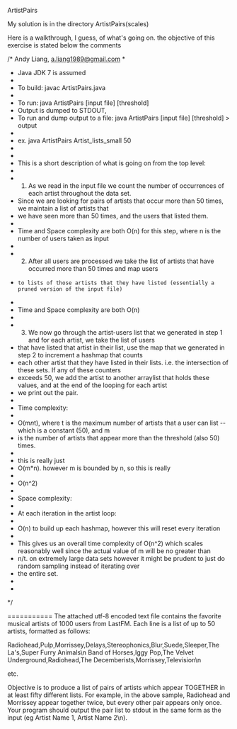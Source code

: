 ArtistPairs

My solution is in the directory ArtistPairs(scales)

Here is a walkthrough, I guess, of what's going on. the objective of this exercise is stated below the comments

/* Andy Liang, a.liang1989@gmail.com 
*
* Java JDK 7 is assumed 
*
* To build: javac ArtistPairs.java
*
* To run: java ArtistPairs [input file] [threshold]
* Output is dumped to STDOUT,
* To run and dump output to a file: java ArtistPairs [input file] [threshold] > output
*
* ex. java ArtistPairs Artist_lists_small 50
*
* 
* This is a short description of what is going on from the top level:
* 
* 1) As we read in the input file we count the number of occurrences of each artist throughout the data set.
*   Since we are looking for pairs of artists that occur more than 50 times, we maintain a list of artists that
*   we have seen more than 50 times, and the users that listed them.
* 
* Time and Space complexity are both O(n) for this step, where n is the number of users taken as input
* 
* 2) After all users are processed we take the list of artists that have occurred more than 50 times and map users
*	  to lists of those artists that they have listed (essentially a pruned version of the input file) 
* 
* Time and Space complexity are both O(n)
* 
* 3) We now go through the artist-users list that we generated in step 1 and for each artist, we take the list of users
*   that have listed that artist in their list, use the map that we generated in step 2 to increment a hashmap that counts 
*    each other artist that they have listed in their lists. i.e. the intersection of these sets. If any of these counters
*    exceeds 50, we add the artist to another arraylist that holds these values, and at the end of the looping for each artist
*    we print out the pair.
*    
*   Time complexity: 
* 
* O(m*n*t), where t is the maximum number of artists that a user can list -- which is a constant (50), and m 
* is the number of artists that appear more than the threshold (also 50) times.
* 
*	 this is really just 
*	 O(m*n). however m is bounded by n, so this is really
*
*	 O(n^2)
*	
*  Space complexity:
*  
*  At each iteration in the artist loop:
*  
*  O(n) to build up each hashmap, however this will reset every iteration
*
*	This gives us an overall time complexity of O(n^2) which scales reasonably well since the actual value of m will be no greater than
*	n/t. on extremely large data sets however it might be prudent to just do random sampling instead of iterating over
*  the entire set.
*  
*
*/


===========
The attached utf-8 encoded text file contains the favorite musical artists of 1000 users from LastFM. Each line is a list of up to 50 artists, formatted as follows:

 

Radiohead,Pulp,Morrissey,Delays,Stereophonics,Blur,Suede,Sleeper,The La's,Super Furry Animals\n Band of Horses,Iggy Pop,The Velvet Underground,Radiohead,The Decemberists,Morrissey,Television\n

etc.

 

Objective is to produce a list of pairs of artists which appear TOGETHER in at least fifty different lists. For example, in the above sample, Radiohead and Morrissey appear together twice, but every other pair appears only once. Your program should output the pair list to stdout in the same form as the input (eg Artist Name 1, Artist Name 2\n).
